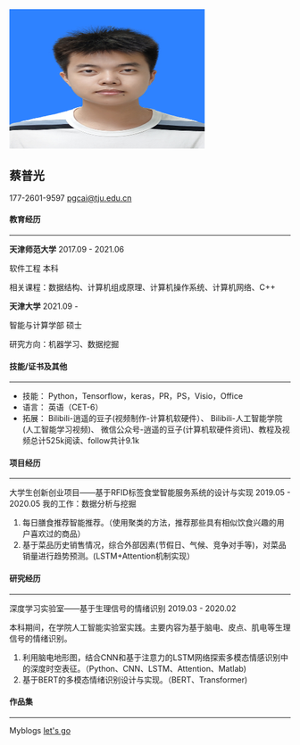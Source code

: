 <img src="https://github.com/CPG123456/Puguang-Cai/blob/gh-pages/%E5%BE%AE%E4%BF%A1%E5%9B%BE%E7%89%87_20210914091106.jpg?raw=true" width = "350" height = "250" alt="图片名称" align=right/>

## 蔡普光
177-2601-9597
pgcai@tju.edu.cn       

#### 教育经历

---

**天津师范大学**		2017.09  - 2021.06

软件工程 本科

相关课程：数据结构、计算机组成原理、计算机操作系统、计算机网络、C++

**天津大学**				2021.09 - 

智能与计算学部 硕士

研究方向：机器学习、数据挖掘

#### 技能/证书及其他

---

- 技能： Python，Tensorflow，keras，PR，PS，Visio，Office
- 语言： 英语（CET-6）
- 拓展： Bilibili-逍遥的豆子(视频制作-计算机软硬件）、 Bilibili-人工智能学院(人工智能学习视频)、 微信公众号-逍遥的豆子(计算机软硬件资讯)、教程及视频总计525k阅读、follow共计9.1k

#### 项目经历

---

大学生创新创业项目——基于RFID标签食堂智能服务系统的设计与实现		2019.05  - 2020.05
我的工作：数据分析与挖掘
1. 每日膳食推荐智能推荐。（使用聚类的方法，推荐那些具有相似饮食兴趣的用户喜欢过的商品）
2. 基于菜品历史销售情况，综合外部因素(节假日、气候、竞争对手等)，对菜品销量进行趋势预测。(LSTM+Attention机制实现）

#### 研究经历

---

深度学习实验室——基于生理信号的情绪识别		2019.03  - 2020.02

本科期间，在学院人工智能实验室实践。主要内容为基于脑电、皮点、肌电等生理信号的情绪识别。
1. 利用脑电地形图，结合CNN和基于注意力的LSTM网络探索多模态情感识别中的深度时空表征。（Python、CNN、LSTM、Attention、Matlab)
2. 基于BERT的多模态情绪识别设计与实现。（BERT、Transformer)

#### 作品集
---
Myblogs [let's go](https://www.cnblogs.com/cpg123/)
